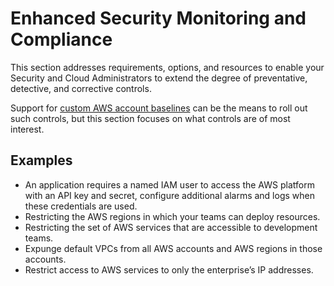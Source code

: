 # Enhanced Security Monitoring and Compliance

This section addresses requirements, options, and resources to enable your Security and Cloud Administrators to extend the degree of preventative, detective, and corrective controls.

Support for [custom AWS account baselines](./2-3-custom-account-baselines.md) can be the means to roll out such controls, but this section focuses on what controls are of most interest.

## Examples

* An application requires a named IAM user to access the AWS platform with an API key and secret, configure additional alarms and logs when these credentials are used.
* Restricting the AWS regions in which your teams can deploy resources.
* Restricting the set of AWS services that are accessible to development teams.
* Expunge default VPCs from all AWS accounts and AWS regions in those accounts.
* Restrict access to AWS services to only the enterprise’s IP addresses.
